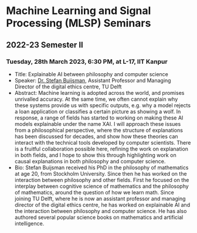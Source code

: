 # Machine Learning and Signal Processing (MLSP) Seminars

## 2022-23 Semester II

### Tuesday, 28th March 2023, 6:30 PM, at L-17, IIT Kanpur
- Title: Explainable AI between philosophy and computer science
- Speaker: [Dr. Stefan Buijsman](https://www.tudelft.nl/en/staff/s.n.r.buijsman/), Assistant Professor and Managing Director of the digital ethics centre, TU Delft
- Abstract: Machine learning is adopted across the world, and promises unrivalled accuracy. At the same time, we often cannot explain why these systems provide us with specific outputs, e.g. why a model rejects a loan application or classifies a certain picture as showing a wolf. In response, a range of fields has started to working on making these AI models explainable under the name XAI. I will approach these issues from a philosophical perspective, where the structure of explanations has been discussed for decades, and show how these theories can interact with the technical tools developed by computer scientists. There is a fruitful collaboration possible here, refining the work on explanation in both fields, and I hope to show this through highlighting work on causal explanations in both philosophy and computer science.
- Bio: Stefan Buijsman received his PhD in the philosophy of mathematics at age 20, from Stockholm University. Since then he has worked on the interaction between philosophy and other fields. First he focused on the interplay between cognitive science of mathematics and the philosophy of mathematics, around the question of how we learn math. Since joining TU Delft, where he is now an assistant professor and managing director of the digital ethics centre, he has worked on explainable AI and the interaction between philosophy and computer science. He has also authored several popular science books on mathematics and artificial intelligence. 

